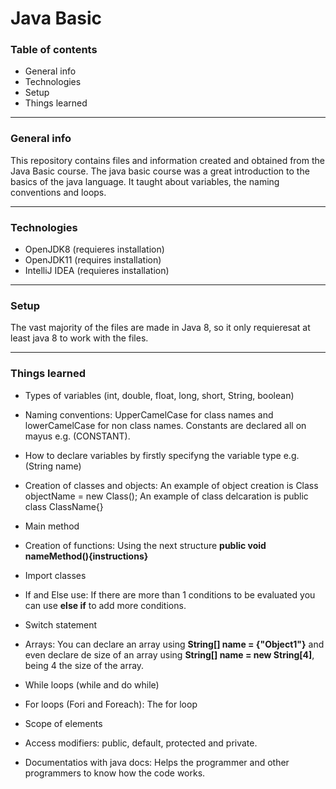 # Java Basic
### Table of contents
- General info
- Technologies
- Setup
- Things learned


------------

### General info
This repository contains files and information created and obtained from the Java Basic course. The java basic course was a great introduction to the basics of the java language. It taught about variables, the naming conventions and loops.

------------

### Technologies
- OpenJDK8 (requieres installation)
- OpenJDK11 (requires installation)
- IntelliJ IDEA (requieres installation)

------------

### Setup
The vast majority of the files are made in Java 8, so it only requieresat at least java 8 to work with the files.

------------
### Things learned
- Types of variables (int, double, float, long, short, String, boolean)

- Naming conventions: UpperCamelCase for class names and lowerCamelCase for non class names. Constants are declared all on mayus e.g. (CONSTANT).

- How to declare variables by firstly specifyng the variable type e.g. (String name)

- Creation of classes and objects: An example of object creation is Class objectName = new Class(); An example of class delcaration is public class ClassName{}

- Main method

- Creation of functions: Using the next structure **public void nameMethod(){instructions}**

- Import classes

- If and Else use: If there are more than 1 conditions to be evaluated you can use **else if** to add more conditions.

- Switch statement

- Arrays: You can declare an array using **String[] name = {"Object1"}** and even declare de size of an array using **String[] name = new String[4]**, being 4 the size of the array.

- While loops (while and do while)

- For loops (Fori and Foreach): The for loop 

- Scope of elements

- Access modifiers: public, default, protected and private.

- Documentatios with java docs: Helps the programmer and other programmers to know how the code works. 
